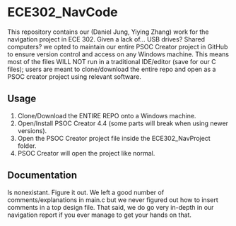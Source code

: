 ﻿# ECE302_NavCode
This repository contains our (Daniel Jung, Yiying Zhang) work for the navigation project in ECE 302. Given a lack of... USB drives? Shared computers? we opted to maintain our entire PSOC Creator project in GitHub to ensure version control and access on any Windows machine. This means most of the files WILL NOT run in a traditional IDE/editor (save for our C files); users are meant to clone/download the entire repo and open as a PSOC creator project using relevant software.
## Usage
1. Clone/Download the ENTIRE REPO onto a Windows machine.
2. Open/Install PSOC Creator 4.4 (some parts will break when using newer versions).
3. Open the PSOC Creator project file inside the ECE302_NavProject folder.
4. PSOC Creator will open the project like normal.
## Documentation
Is nonexistant. Figure it out. We left a good number of comments/explanations in main.c but we never figured out how to insert comments in a top design file. That said, we do go very in-depth in our navigation report if you ever manage to get your hands on that.
